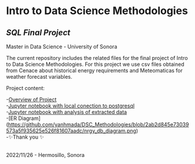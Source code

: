 # Intro to Data Science Methodologies
## _SQL Final Project_
Master in Data Science - University of Sonora<br>


The current repository includes the related files for the final project of Intro to Data Science Methodologies. For this project we use csv files obtained from Cenace about historical energy requirements and Meteomaticas for weather forecast variables.<br>

Project content:<br>

-[Overview of Project](https://github.com/yanhmada/DSC_Methodologies/blob/main/ReynaYanetHernandezMadaSQL_Final_Project.pdf)<br>
-[Jupyter notebook with local conection to postgresql](https://github.com/yanhmada/DSC_Methodologies/blob/main/Connect_pgsqnrgydb.ipynb)<br>
-[Jupyter notebook with analysis of extracted data](https://github.com/yanhmada/DSC_Methodologies/blob/main/nrgy_project.ipynb)<br>
-[ER Diagram] (https://github.com/yanhmada/DSC_Methodologies/blob/2ab2d845e73039573a5f935625e526f81607aadc/nrgy_db_diagram.png)<br>
-✨Thank you ✨<br><br>

2022/11/26 - Hermosillo, Sonora
